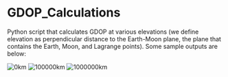 # GDOP_Calculations

Python script that calculates GDOP at various elevations (we define elevation as perpendicular distance to the Earth-Moon plane, the plane that contains the Earth, Moon, and Lagrange points). Some sample outputs are below:

![0km](https://github.com/abaranov25/GDOP_Calculations/assets/99375046/88e7a4e1-1c14-4d96-9245-dd0892284122)
![100000km](https://github.com/abaranov25/GDOP_Calculations/assets/99375046/66f5d28d-74ef-4919-b935-d10b6699b72a)
![1000000km](https://github.com/abaranov25/GDOP_Calculations/assets/99375046/009c733a-5e89-45c5-addf-c525ceb4d868)
